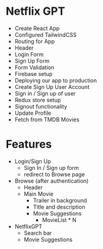 # Netflix GPT

- Create React App
- Configured TailwindCSS
- Routing for App
- Header
- Login Form
- Sign Up Form
- Form Validation
- Firebase setup
- Deploying our app to production
- Create Sign Up User Account
- Sign in / Sign up of user
- Redux store setup
- Signout functionality
- Update Profile
- Fetch from TMDB Movies

# Features

- Login/Sign Up
  - Sign In / Sign up form
  - redirect to Browse page
- Browse (after authentication)
  - Header
  - Main Movie
    - Trailer in background
    - Title and description
    - Movie Suggestions
      - MovieList \* N
- NetflixGPT
  - Search bar
  - Movie Suggestions
